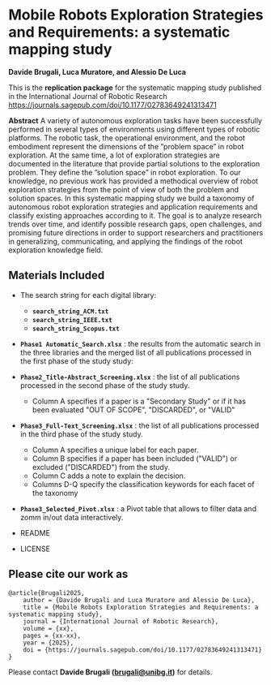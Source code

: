 # Mobile Robots Exploration Strategies and Requirements: a systematic mapping study

**Davide Brugali, Luca Muratore, and Alessio De Luca**

This is the **replication package** for the systematic mapping study published in the International Journal of Robotic Research https://journals.sagepub.com/doi/10.1177/02783649241313471

**Abstract** A variety of autonomous exploration tasks have been successfully performed in several types of environments using different types of robotic platforms. The robotic task, the operational environment, and the robot embodiment represent the dimensions of the ”problem space” in robot exploration. At the same time, a lot of exploration strategies are documented in the literature that provide partial solutions to the exploration problem. They define the ”solution space” in robot exploration. To our knowledge, no previous work has provided a methodical overview of robot exploration strategies from the point of view of both the problem and solution spaces. In this systematic mapping study we build a taxonomy of autonomous robot exploration strategies and application requirements and classify existing approaches according to it. The goal is to analyze research trends over time, and identify possible research gaps, open challenges, and promising future directions in order to support researchers and practitioners in generalizing, communicating, and applying the findings of the robot exploration knowledge field.


Materials Included
-----------------------------
- The search string for each digital library:
   - **```search_string_ACM.txt```**
   - **```search_string_IEEE.txt```**
   - **```search_string_Scopus.txt```**

- **```Phase1 Automatic_Search.xlsx```** : the results from the automatic search in the three libraries and the merged list of all publications processed in the first phase of the study study:

- **```Phase2_Title-Abstract_Screening.xlsx```** : the list of all publications processed in the second phase of the study study. 
    - Column A specifies if a paper is a "Secondary Study" or if it has been evaluated "OUT OF SCOPE", "DISCARDED", or "VALID"

- **```Phase3_Full-Text_Screening.xlsx```** : the list of all publications processed in the third phase of the study study. 
   - Column A specifies a unique label for each paper.
   - Column B specifies if a paper has been included ("VALID") or excluded ("DISCARDED") from the study.
   - Column C adds a note to explain the decision.
   - Columns D-Q specify the classification keywords for each facet of the taxonomy

- **```Phase3_Selected_Pivot.xlsx```** : a Pivot table that allows to filter data and zomm in/out data interactively. 
  
- README
- LICENSE



Please cite our work as
------------------------------------------
```
@article{Brugali2025,
	author = {Davide Brugali and Luca Muratore and Alessio De Luca},
	title = {Mobile Robots Exploration Strategies and Requirements: a systematic mapping study},
	journal = {International Journal of Robotic Research},
	volume = {xx},
	pages = {xx-xx},
	year = {2025},
	doi = {https://journals.sagepub.com/doi/10.1177/02783649241313471}	
}
```

Please contact **Davide Brugali (brugali@unibg.it)** for details.
